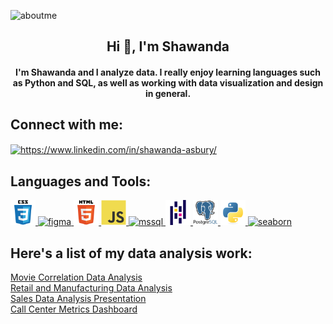 ![aboutme](https://user-images.githubusercontent.com/21301202/180655994-270276d7-00ce-4987-8401-5a54e5f25971.png)

<!--
**wandaasbury/wandaasbury** is a ✨ _special_ ✨ repository because its `README.md` (this file) appears on your GitHub profile.

Here are some ideas to get you started:

- 🔭 I’m currently working on ...
- 🌱 I’m currently learning ...
- 👯 I’m looking to collaborate on ...
- 🤔 I’m looking for help with ...
- 💬 Ask me about ...
- 📫 How to reach me: ...
- 😄 Pronouns: ...
- ⚡ Fun fact: ...
-->
<h2 align="center">Hi 👋, I'm Shawanda</h2>
<h4 align="center">I'm Shawanda and I analyze data. I really enjoy learning languages such as Python and SQL, as well as working with data visualization and design in general.</h4>

<h2 align="left">Connect with me:</h2>
<p align="left">
<a href="https://linkedin.com/in/https://www.linkedin.com/in/shawanda-asbury/" target="blank"><img align="center" src="https://raw.githubusercontent.com/rahuldkjain/github-profile-readme-generator/master/src/images/icons/Social/linked-in-alt.svg" alt="https://www.linkedin.com/in/shawanda-asbury/" height="30" width="40" /></a>
</p>

<h2 align="left">Languages and Tools:</h2>
<p align="left"> <a href="https://www.w3schools.com/css/" target="_blank" rel="noreferrer"> <img src="https://raw.githubusercontent.com/devicons/devicon/master/icons/css3/css3-original-wordmark.svg" alt="css3" width="40" height="40"/> </a> <a href="https://www.figma.com/" target="_blank" rel="noreferrer"> <img src="https://www.vectorlogo.zone/logos/figma/figma-icon.svg" alt="figma" width="40" height="40"/> </a> <a href="https://www.w3.org/html/" target="_blank" rel="noreferrer"> <img src="https://raw.githubusercontent.com/devicons/devicon/master/icons/html5/html5-original-wordmark.svg" alt="html5" width="40" height="40"/> </a> <a href="https://developer.mozilla.org/en-US/docs/Web/JavaScript" target="_blank" rel="noreferrer"> <img src="https://raw.githubusercontent.com/devicons/devicon/master/icons/javascript/javascript-original.svg" alt="javascript" width="40" height="40"/> </a> <a href="https://www.microsoft.com/en-us/sql-server" target="_blank" rel="noreferrer"> <img src="https://www.svgrepo.com/show/303229/microsoft-sql-server-logo.svg" alt="mssql" width="40" height="40"/> </a> <a href="https://pandas.pydata.org/" target="_blank" rel="noreferrer"> <img src="https://raw.githubusercontent.com/devicons/devicon/2ae2a900d2f041da66e950e4d48052658d850630/icons/pandas/pandas-original.svg" alt="pandas" width="40" height="40"/> </a> <a href="https://www.postgresql.org" target="_blank" rel="noreferrer"> <img src="https://raw.githubusercontent.com/devicons/devicon/master/icons/postgresql/postgresql-original-wordmark.svg" alt="postgresql" width="40" height="40"/> </a> <a href="https://www.python.org" target="_blank" rel="noreferrer"> <img src="https://raw.githubusercontent.com/devicons/devicon/master/icons/python/python-original.svg" alt="python" width="40" height="40"/> </a> <a href="https://seaborn.pydata.org/" target="_blank" rel="noreferrer"> <img src="https://seaborn.pydata.org/_images/logo-mark-lightbg.svg" alt="seaborn" width="40" height="40"/> </a> </p>


<h2 align="left">Here's a list of my data analysis work:</h2>

<a href="https://github.com/wandaasbury/moviecorrelationanalysis/blob/main/Movie_Correlation_Data_Analysis.ipynb" target="_blank">Movie Correlation Data Analysis</a> 
<br/>
<a href="https://github.com/wandaasbury/Retail-and-Manufacturng-Data-Analysis" target="_blank">Retail and Manufacturing Data Analysis</a>
<br/>
<a href="https://docs.google.com/presentation/d/1QIakSqmyEUM7aWfoLCh6XCflI9VlEl4nn4vRldVlVZo/edit?usp=sharing" target="_blank">Sales Data Analysis Presentation</a>
<br/>
<a href="https://github.com/wandaasbury/callecentermetrics" target="_blank"> Call Center Metrics Dashboard</a>


<!-- <p><img align="center" src="https://github-readme-stats.vercel.app/api/top-langs?username=wandaasbury&show_icons=true&locale=en&layout=compact" alt="wandaasbury" /></p>-->
